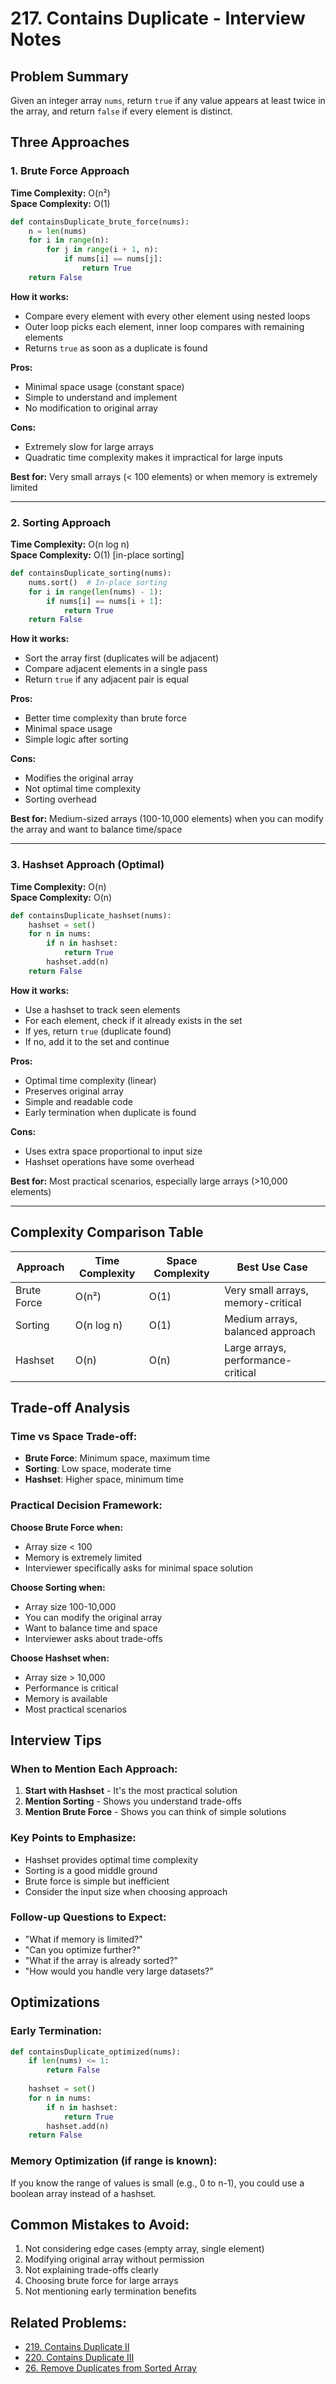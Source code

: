 # 217. Contains Duplicate - Interview Notes

## Problem Summary
Given an integer array `nums`, return `true` if any value appears at least twice in the array, and return `false` if every element is distinct.

## Three Approaches

### 1. Brute Force Approach
**Time Complexity:** O(n²)  
**Space Complexity:** O(1)

```python
def containsDuplicate_brute_force(nums):
    n = len(nums)
    for i in range(n):
        for j in range(i + 1, n):
            if nums[i] == nums[j]:
                return True
    return False
```

**How it works:**
- Compare every element with every other element using nested loops
- Outer loop picks each element, inner loop compares with remaining elements
- Returns `true` as soon as a duplicate is found

**Pros:**
- Minimal space usage (constant space)
- Simple to understand and implement
- No modification to original array

**Cons:**
- Extremely slow for large arrays
- Quadratic time complexity makes it impractical for large inputs

**Best for:** Very small arrays (< 100 elements) or when memory is extremely limited

---

### 2. Sorting Approach
**Time Complexity:** O(n log n)  
**Space Complexity:** O(1) [in-place sorting]

```python
def containsDuplicate_sorting(nums):
    nums.sort()  # In-place sorting
    for i in range(len(nums) - 1):
        if nums[i] == nums[i + 1]:
            return True
    return False
```

**How it works:**
- Sort the array first (duplicates will be adjacent)
- Compare adjacent elements in a single pass
- Return `true` if any adjacent pair is equal

**Pros:**
- Better time complexity than brute force
- Minimal space usage
- Simple logic after sorting

**Cons:**
- Modifies the original array
- Not optimal time complexity
- Sorting overhead

**Best for:** Medium-sized arrays (100-10,000 elements) when you can modify the array and want to balance time/space

---

### 3. Hashset Approach (Optimal)
**Time Complexity:** O(n)  
**Space Complexity:** O(n)

```python
def containsDuplicate_hashset(nums):
    hashset = set()
    for n in nums:
        if n in hashset:
            return True
        hashset.add(n)
    return False
```

**How it works:**
- Use a hashset to track seen elements
- For each element, check if it already exists in the set
- If yes, return `true` (duplicate found)
- If no, add it to the set and continue

**Pros:**
- Optimal time complexity (linear)
- Preserves original array
- Simple and readable code
- Early termination when duplicate is found

**Cons:**
- Uses extra space proportional to input size
- Hashset operations have some overhead

**Best for:** Most practical scenarios, especially large arrays (>10,000 elements)

---

## Complexity Comparison Table

| Approach | Time Complexity | Space Complexity | Best Use Case |
|----------|----------------|------------------|---------------|
| Brute Force | O(n²) | O(1) | Very small arrays, memory-critical |
| Sorting | O(n log n) | O(1) | Medium arrays, balanced approach |
| Hashset | O(n) | O(n) | Large arrays, performance-critical |

## Trade-off Analysis

### Time vs Space Trade-off:
- **Brute Force**: Minimum space, maximum time
- **Sorting**: Low space, moderate time  
- **Hashset**: Higher space, minimum time

### Practical Decision Framework:

**Choose Brute Force when:**
- Array size < 100
- Memory is extremely limited
- Interviewer specifically asks for minimal space solution

**Choose Sorting when:**
- Array size 100-10,000
- You can modify the original array
- Want to balance time and space
- Interviewer asks about trade-offs

**Choose Hashset when:**
- Array size > 10,000
- Performance is critical
- Memory is available
- Most practical scenarios

## Interview Tips

### When to Mention Each Approach:
1. **Start with Hashset** - It's the most practical solution
2. **Mention Sorting** - Shows you understand trade-offs
3. **Mention Brute Force** - Shows you can think of simple solutions

### Key Points to Emphasize:
- Hashset provides optimal time complexity
- Sorting is a good middle ground
- Brute force is simple but inefficient
- Consider the input size when choosing approach

### Follow-up Questions to Expect:
- "What if memory is limited?"
- "Can you optimize further?"
- "What if the array is already sorted?"
- "How would you handle very large datasets?"

## Optimizations

### Early Termination:
```python
def containsDuplicate_optimized(nums):
    if len(nums) <= 1:
        return False
    
    hashset = set()
    for n in nums:
        if n in hashset:
            return True
        hashset.add(n)
    return False
```

### Memory Optimization (if range is known):
If you know the range of values is small (e.g., 0 to n-1), you could use a boolean array instead of a hashset.

## Common Mistakes to Avoid:
1. Not considering edge cases (empty array, single element)
2. Modifying original array without permission
3. Not explaining trade-offs clearly
4. Choosing brute force for large arrays
5. Not mentioning early termination benefits

## Related Problems:
- [219. Contains Duplicate II](https://leetcode.com/problems/contains-duplicate-ii/)
- [220. Contains Duplicate III](https://leetcode.com/problems/contains-duplicate-iii/)
- [26. Remove Duplicates from Sorted Array](https://leetcode.com/problems/remove-duplicates-from-sorted-array/)
